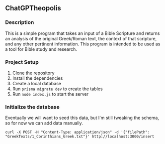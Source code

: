 ## ChatGPTheopolis
### Description

This is a simple program that takes an input of a Bible Scripture and returns an analysis of the original Greek/Roman text, the context of that scripture, and any other pertinent information. This program is intended to be used as a tool for Bible study and research.

### Project Setup

1. Clone the repository
2. Install the dependencies
3. Create a local database
4. Run `prisma migrate dev` to create the tables
5. Run `node index.js` to start the server

### Initialize the database

Eventually we will want to seed this data, but I'm still tweaking the schema, so for now we can add data manually.

`curl -X POST -H "Content-Type: application/json" -d '{"filePath": "GreekTexts/1_Corinthians_Greek.txt"}' http://localhost:3000/insert`
